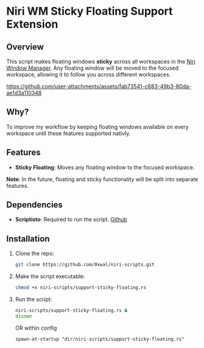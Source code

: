 # Niri WM Sticky Floating Support Extension

## Overview

This script makes floating windows **sticky** across all workspaces in the [Niri Window Manager](https://github.com/YaLTeR/niri). Any floating window will be moved to the focused workspace, allowing it to follow you across different workspaces.



https://github.com/user-attachments/assets/fab73541-c683-49b3-80da-ae1d3a110348



## Why?

To improve my workflow by keeping floating windows available on every workspace until
these features supported nativly.

## Features

* **Sticky Floating**: Moves any floating window to the focused workspace.

**Note**: In the future, floating and sticky functionality will be split into separate features.

## Dependencies

* **Scriptisto**: Required to run the script. [Github](https://github.com/igor-petruk/scriptisto)
## Installation

1. Clone the repo:

   ```bash
   git clone https://github.com/0xwal/niri-scripts.git
   ```

2. Make the script executable:

   ```bash
   chmod +x niri-scripts/support-sticky-floating.rs
   ```

3. Run the script:

   ```bash
   niri-scripts/support-sticky-floating.rs &
   disown
   ```

   OR within config

   ```kdl
   spawn-at-startup "dir/niri-scripts/support-sticky-floating.rs"

   ```

